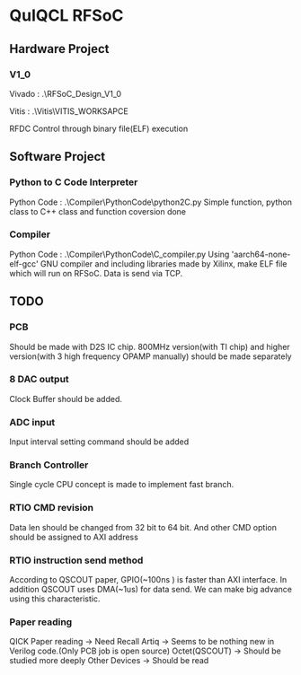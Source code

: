 # QuIQCL RFSoC
## Hardware Project
### V1_0
Vivado : .\RFSoC_Design_V1_0

Vitis : .\Vitis\VITIS_WORKSAPCE

RFDC Control through binary file(ELF) execution
## Software Project
### Python to C Code Interpreter
Python Code : .\Compiler\PythonCode\python2C.py
Simple function, python class to C++ class and function coversion done
### Compiler
Python Code : .\Compiler\PythonCode\C_compiler.py
Using 'aarch64-none-elf-gcc' GNU compiler and including libraries made by Xilinx, make ELF file which will run on RFSoC. 
Data is send via TCP.

## TODO
### PCB
Should be made with D2S IC chip.
800MHz version(with TI chip) and higher version(with 3 high frequency OPAMP manually) should be made separately
### 8 DAC output
Clock Buffer should be added.
### ADC input
Input interval setting command should be added
### Branch Controller
Single cycle CPU concept is made to implement fast branch.
### RTIO CMD revision
Data len should be changed from 32 bit to 64 bit. And other CMD option should be assigned to AXI address
### RTIO instruction send method
According to QSCOUT paper, GPIO(~100ns ) is faster than AXI interface. In addition QSCOUT uses DMA(~1us) for data send. We can make big advance using this characteristic.
### Paper reading
QICK Paper reading -> Need Recall
Artiq -> Seems to be nothing new in Verilog code.(Only PCB job is open source)
Octet(QSCOUT) -> Should be studied more deeply
Other Devices -> Should be read

